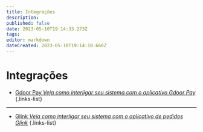 ```yaml
---
title: Integrações
description: 
published: false
date: 2023-05-10T19:14:33.273Z
tags: 
editor: markdown
dateCreated: 2023-05-10T19:14:10.660Z
---
```


# Integrações



- [Gdoor Pay *Veja como interligar seu sistema com o aplicativo Gdoor Pay*](/ferramentas/gdoorpay)
{.links-list}
-----------------------------------------------------------------------------------------------------
- [Glink *Veja como interligar seu sistema com o aplicativo de pedidos Glink*](/ferramentas/glink)
{.links-list}

